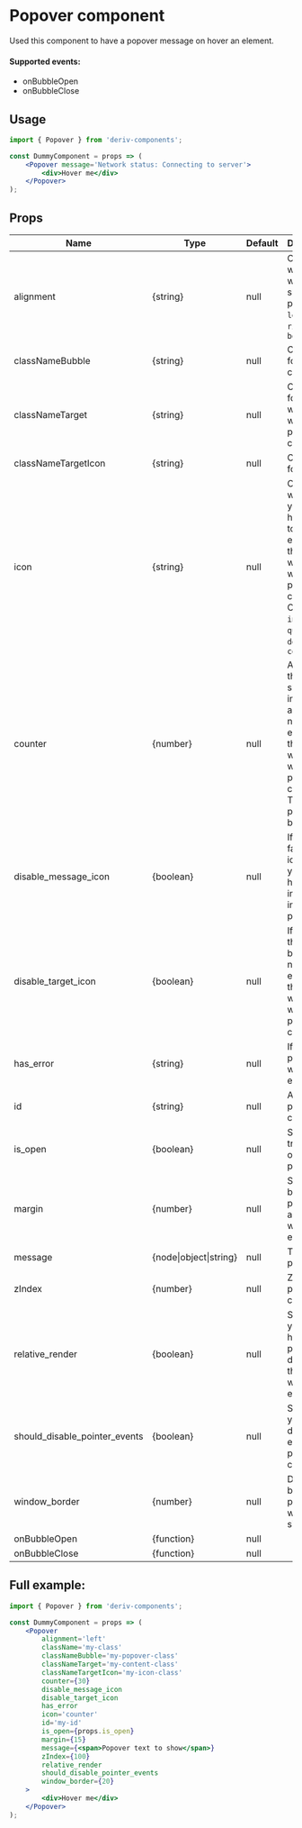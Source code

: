 # Popover component

Used this component to have a popover message on hover an element.

#### Supported events:

-   onBubbleOpen
-   onBubbleClose

## Usage

```jsx
import { Popover } from 'deriv-components';

const DummyComponent = props => (
    <Popover message='Network status: Connecting to server'>
        <div>Hover me</div>
    </Popover>
);
```

## Props

| Name                          | Type                   | Default | Description                                                                                                                                  |
| ----------------------------- | ---------------------- | ------- | -------------------------------------------------------------------------------------------------------------------------------------------- |
| alignment                     | {string}               | null    | Choose where you want to show popover. `left`, `top`, `right` or `bottom`                                                                    |
| classNameBubble               | {string}               | null    | Class name for popover container                                                                                                             |
| classNameTarget               | {string}               | null    | Class name for element which is wrapped by popover component                                                                                 |
| classNameTargetIcon           | {string}               | null    | Class name for the icon                                                                                                                      |
| icon                          | {string}               | null    | Choose which Icon you want to have next to the element that is wrapped with popover component. One of `info`, `question`, `dot` or `counter` |
| counter                       | {number}               | null    | A number that will be shown instead of an icon next to the element that is wrapped with popover component. The `icon` prop must be `counter` |
| disable_message_icon          | {boolean}              | null    | If set it to false and icon is `info` you will have an info icon inside the popover                                                          |
| disable_target_icon           | {boolean}              | null    | If is true there will be no icon next to the element that is wrapped with popover component                                                  |
| has_error                     | {string}               | null    | If is true popover will have error styles                                                                                                    |
| id                            | {string}               | null    | An id for popover container                                                                                                                  |
| is_open                       | {boolean}              | null    | Set it to true to open the popover                                                                                                           |
| margin                        | {number}               | null    | Space between popover and wrapped element                                                                                                    |
| message                       | {node\|object\|string} | null    | The text for popover                                                                                                                         |
| zIndex                        | {number}               | null    | Z-index for popover container                                                                                                                |
| relative_render               | {boolean}              | null    | Set it true if you want to have popover dom next to the wrapped element                                                                      |
| should_disable_pointer_events | {boolean}              | null    | Set it true if you want to disable all events of popover container                                                                           |
| window_border                 | {number}               | null    | Distance between popover on window sides                                                                                                     |
| onBubbleOpen                  | {function}             | null    |                                                                                                                                              |
| onBubbleClose                 | {function}             | null    |                                                                                                                                              |

## Full example:

```jsx
import { Popover } from 'deriv-components';

const DummyComponent = props => (
    <Popover
        alignment='left'
        className='my-class'
        classNameBubble='my-popover-class'
        classNameTarget='my-content-class'
        classNameTargetIcon='my-icon-class'
        counter={30}
        disable_message_icon
        disable_target_icon
        has_error
        icon='counter'
        id='my-id'
        is_open={props.is_open}
        margin={15}
        message={<span>Popover text to show</span>}
        zIndex={100}
        relative_render
        should_disable_pointer_events
        window_border={20}
    >
        <div>Hover me</div>
    </Popover>
);
```
